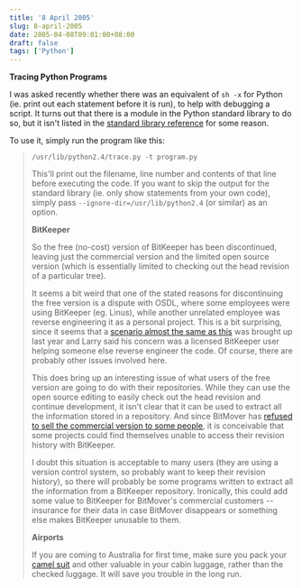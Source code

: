 ```yaml
---
title: '8 April 2005'
slug: 8-april-2005
date: 2005-04-08T09:01:00+08:00
draft: false
tags: ['Python']
---
```


**Tracing Python Programs**

I was asked recently whether there was an equivalent of `sh -x` for
Python (ie. print out each statement before it is run), to help with
debugging a script. It turns out that there is a module in the Python
standard library to do so, but it isn\'t listed in the [standard library
reference](http://docs.python.org/lib/lib.html) for some reason.

To use it, simply run the program like this:

>     /usr/lib/python2.4/trace.py -t program.py
>
> This\'ll print out the filename, line number and contents of that line
> before executing the code. If you want to skip the output for the
> standard library (ie. only show statements from your own code), simply
> pass `--ignore-dir=/usr/lib/python2.4` (or similar) as an option.
>
> **BitKeeper**
>
> So the free (no-cost) version of BitKeeper has been discontinued,
> leaving just the commercial version and the limited open source
> version (which is essentially limited to checking out the head
> revision of a particular tree).
>
> It seems a bit weird that one of the stated reasons for discontinuing
> the free version is a dispute with OSDL, where some employees were
> using BitKeeper (eg. Linus), while another unrelated employee was
> reverse engineering it as a personal project. This is a bit
> surprising, since it seems that a [scenario almost the same as
> this](http://groups-beta.google.com/group/linux.kernel/msg/df220fbb0f83deb3)
> was brought up last year and Larry said his concern was a licensed
> BitKeeper user helping someone else reverse engineer the code. Of
> course, there are probably other issues involved here.
>
> This does bring up an interesting issue of what users of the free
> version are going to do with their repositories. While they can use
> the open source editing to easily check out the head revision and
> continue development, it isn\'t clear that it can be used to extract
> all the information stored in a repository. And since BitMover has
> [refused to sell the commercial version to some
> people](http://lwn.net/Articles/103727/), it is conceivable that some
> projects could find themselves unable to access their revision history
> with BitKeeper.
>
> I doubt this situation is acceptable to many users (they are using a
> version control system, so probably want to keep their revision
> history), so there will probably be some programs written to extract
> all the information from a BitKeeper repository. Ironically, this
> could add some value to BitKeeper for BitMover\'s commercial customers
> \-- insurance for their data in case BitMover disappears or something
> else makes BitKeeper unusable to them.
>
> **Airports**
>
> If you are coming to Australia for first time, make sure you pack your
> [camel suit](http://www.abc.net.au/news/newsitems/200504/s1341052.htm)
> and other valuable in your cabin luggage, rather than the checked
> luggage. It will save you trouble in the long run.
